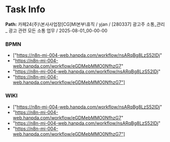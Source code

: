 # Task Info

**Path:** 카페24(주)\본사사업장\[CG]MI본부\휴직 / yjan / [280337] 광고주 소통_관리 _ 광고 관련 모든 소통 업무 / 2025-08-01_00-00-00

### BPMN
- ["https://n8n-mi-004-web.hanpda.com/workflow/nsARqBg8LzS52IDj"
- "https://n8n-mi-004-web.hanpda.com/workflow/eGDMebMMO0NfhzG7"
- "https://n8n-mi-004-web.hanpda.com/workflow/nsARqBg8LzS52IDj"
- "https://n8n-mi-004-web.hanpda.com/workflow/eGDMebMMO0NfhzG7"]

### WIKI
- ["https://n8n-mi-004-web.hanpda.com/workflow/nsARqBg8LzS52IDj"
- "https://n8n-mi-004-web.hanpda.com/workflow/eGDMebMMO0NfhzG7"
- "https://n8n-mi-004-web.hanpda.com/workflow/nsARqBg8LzS52IDj"
- "https://n8n-mi-004-web.hanpda.com/workflow/eGDMebMMO0NfhzG7"]

